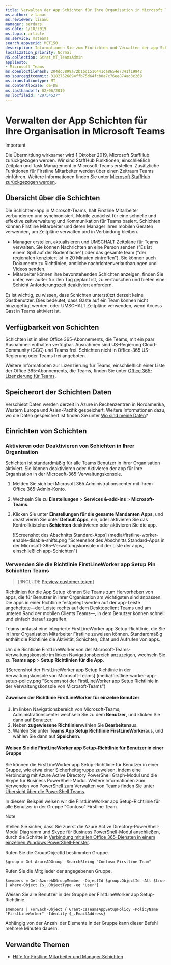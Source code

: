 ```yaml
---
title: Verwalten der App Schichten für Ihre Organisation in Microsoft Teams
ms.author: v-lanac
ms.reviewer: lisawu
manager: serdars
ms.date: 1/10/2019
ms.topic: article
ms.service: msteams
search.appverid: MET150
description: Informationen Sie zum Einrichten und Verwalten der app Schichten in Teams für Mitarbeiter in Ihrer Organisation Firstline.
localization_priority: Normal
MS.collection: Strat_MT_TeamsAdmin
appliesto:
- Microsoft Teams
ms.openlocfilehash: 204dc5899a72b1bc1516441ca8654e7341f19942
ms.sourcegitcommit: 31827526894ffb75d64fcb0a7c76ee874ad3c269
ms.translationtype: MT
ms.contentlocale: de-DE
ms.lasthandoff: 02/06/2019
ms.locfileid: "29754527"
---
```

# <a name="manage-the-shifts-app-for-your-organization-in-microsoft-teams"></a>Verwalten der App Schichten für Ihre Organisation in Microsoft Teams

> [!IMPORTANT]
> Die Übermittlung wirksamer wird 1 Oktober 2019, Microsoft StaffHub zurückgezogen werden. Wir sind StaffHub Funktionen, einschließlich Zeitplan und Task Management in Microsoft-Teams erstellen. Zusätzliche Funktionen für Firstline Mitarbeiter werden über einen Zeitraum Teams einführen. Weitere Informationen finden Sie unter [Microsoft StaffHub zurückgezogen werden](https://support.office.com/article/microsoft-staffhub-to-be-retired-30ca17f3-5502-4bc9-bb0a-bed04bb362f0).  

## <a name="overview-of-shifts"></a>Übersicht über die Schichten
Die Schichten-app in Microsoft-Teams, hält Firstline Mitarbeiter verbundenen und synchronisiert. Mobile zunächst für eine schnelle und effektive zeitverwaltung und Kommunikation für Teams basiert. Schichten können Firstline Mitarbeiter und deren Manager ihren mobilen Geräten verwenden, um Zeitpläne verwalten und in Verbindung bleiben. 

- Manager erstellen, aktualisieren und UMSCHALT Zeitpläne für Teams verwalten. Sie können Nachrichten an eine Person senden ("Es ist einem Spill auf der Bodenfläche") oder das gesamte team ("der regionalen konzipiert ist in 20 Minuten eintreffen"). Sie können auch Dokumente zu Richtlinien, amtliche nachrichtenverlautbarungen und Videos senden. 
- Mitarbeiter können ihre bevorstehenden Schichten anzeigen, finden Sie unter, wer außer für den Tag geplant ist, zu vertauschen und bieten eine Schicht Anforderungszeit deaktiviert anfordern. 

Es ist wichtig, zu wissen, dass Schichten unterstützt derzeit keine Gastbenutzer. Dies bedeutet, dass Gäste auf ein Team können nicht hinzugefügt werden, oder UMSCHALT Zeitpläne verwenden, wenn Access Gast in Teams aktiviert ist. 

## <a name="availability-of-shifts"></a>Verfügbarkeit von Schichten

Schichten ist in allen Office 365-Abonnements, die Teams, mit ein paar Ausnahmen enthalten verfügbar. Ausnahmen sind US-Regierung Cloud-Community (GCC) und Teams frei. Schichten nicht in Office-365 US-Regierung oder Teams frei angeboten.

Weitere Informationen zur Lizenzierung für Teams, einschließlich einer Liste der Office 365-Abonnements, die Teams, finden Sie unter [Office 365-Lizenzierung für Teams](Office-365-licensing.md).

## <a name="location-of-shifts-data"></a>Speicherort der Schichten Daten

Verschiebt Daten werden derzeit in Azure in Rechenzentren in Nordamerika, Western Europa und Asien-Pazifik gespeichert. Weitere Informationen dazu, wo die Daten gespeichert ist finden Sie unter [Wo sind meine Daten](http://o365datacentermap.azurewebsites.net/)?

## <a name="set-up-shifts"></a>Einrichten von Schichten

### <a name="enable-or-disable-shifts-in-your-organization"></a>Aktivieren oder Deaktivieren von Schichten in Ihrer Organisation

Schichten ist standardmäßig für alle Teams Benutzer in Ihrer Organisation aktiviert. Sie können deaktivieren oder Aktivieren der app für Ihre Organisation in der Microsoft-365-Verwaltungskonsole.

1. Melden Sie sich bei Microsoft 365 Administrationscenter mit Ihrem Office 365-Admin-Konto.
2. Wechseln Sie zu **Einstellungen** > **Services &-add-ins** > **Microsoft-Teams**. 
3. Klicken Sie unter **Einstellungen für die gesamte Mandanten** **Apps**, und deaktivieren Sie unter **Default Apps**, ein, oder aktivieren Sie das Kontrollkästchen **Schichten** deaktivieren oder aktivieren Sie die app. 

    ![Screenshot des Abschnitts Standard-Apps] (media/firstline-worker-enable-disable-shifts.png "Screenshot des Abschnitts Standard-Apps in der Microsoft-365-Verwaltungskonsole mit der Liste der apps, einschließlich app-Schichten")

### <a name="use-the-firstlineworker-app-setup-policy-to-pin-shifts-to-teams"></a>Verwenden Sie die Richtlinie FirstLineWorker app Setup Pin Schichten Teams

> [!INCLUDE [Preview customer token](includes/preview-feature.md)]

Richtlinien für die App Setup können Sie Teams zum Hervorheben von apps, die für Benutzer in Ihrer Organisation am wichtigsten sind anpassen. Die apps in einer Richtlinie festgelegt werden auf der app-Leiste angeheftete&mdash;der Leiste rechts auf dem Desktopclient Teams und am unteren Rand der mobilen Clients Teams&mdash;, in dem Benutzer können schnell und einfach darauf zugreifen. 
 
Teams umfasst eine integrierte FirstLineWorker app Setup-Richtlinie, die Sie in Ihrer Organisation Mitarbeiter Firstline zuweisen können. Standardmäßig enthält die Richtlinie die Aktivität, Schichten, Chat und Aufrufen von apps. 

Um die Richtlinie FirstLineWorker von der Microsoft-Teams-Verwaltungskonsole im linken Navigationsbereich anzuzeigen, wechseln Sie zu **Teams app** > **Setup Richtlinien für die App**.

![Screenshot der FirstLineWorker app Setup Richtlinie in der Verwaltungskonsole von Microsoft-Teams] (media/firstline-worker-app-setup-policy.png "Screenshot der FirstLineWorker app Setup Richtlinie in der Verwaltungskonsole von Microsoft-Teams")

#### <a name="assign-the-firstlineworker-policy-to-individual-users"></a>Zuweisen der Richtlinie FirstLineWorker für einzelne Benutzer

1. Im linken Navigationsbereich von Microsoft-Teams, Administrationscenter wechseln Sie zu dem **Benutzer**, und klicken Sie dann auf Benutzer.
2. Neben **zugewiesene Richtlinien**wählen Sie **Bearbeiten**aus.
3. Wählen Sie unter **Teams App Setup Richtlinie** **FirstLineWorker**aus, und wählen Sie dann auf **Speichern**.

#### <a name="assign-the-firstlineworker-app-setup-policy-to-users-in-a-group"></a>Weisen Sie die FirstLineWorker app Setup-Richtlinie für Benutzer in einer Gruppe

Sie können die FirstLineWorker app Setup-Richtlinie für Benutzer in einer Gruppe, wie etwa einer Sicherheitsgruppe zuweisen, indem eine Verbindung mit Azure Active Directory PowerShell Graph-Modul und die Skype für Business PowerShell-Modul. Weitere Informationen zum Verwenden von PowerShell zum Verwalten von Teams finden Sie unter [Übersicht über die PowerShell Teams](teams-powershell-overview.md).

In diesem Beispiel weisen wir die FirstLineWorker app Setup-Richtlinie für alle Benutzer in der Gruppe "Contoso" Firstline Team.

> [!NOTE]
> Stellen Sie sicher, dass Sie zuerst die Azure Active Directory-PowerShell-Modul Diagramm und Skype für Business PowerShell-Modul anschließen, durch die Schritte in [Verbindung mit allen Office 365-Diensten in einem einzelnen Windows PowerShell-Fenster](https://docs.microsoft.com/office365/enterprise/powershell/connect-to-all-office-365-services-in-a-single-windows-powershell-window).

Rufen Sie die GroupObjectId bestimmten Gruppe.
```
$group = Get-AzureADGroup -SearchString "Contoso Firstline Team"
```
Rufen Sie die Mitglieder der angegebenen Gruppe.
```
$members = Get-AzureADGroupMember -ObjectId $group.ObjectId -All $true | Where-Object {$_.ObjectType -eq "User"}
```
Weisen Sie alle Benutzer in der Gruppe der FirstLineWorker app Setup-Richtlinie.
```
$members | ForEach-Object { Grant-CsTeamsAppSetupPolicy -PolicyName "FirstLineWorker" -Identity $_.EmailAddress}
``` 
Abhängig von der Anzahl der Elemente in der Gruppe kann dieser Befehl mehrere Minuten dauern.

## <a name="related-topics"></a>Verwandte Themen
- [Hilfe für Firstline Mitarbeiter und Manager Schichten](https://support.office.com/article/apps-and-services-cc1fba57-9900-4634-8306-2360a40c665b)